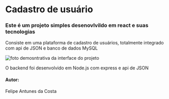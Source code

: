 <h1>Cadastro de usuário</h1>

<h3>Este é um projeto simples desenovlvildo em react e suas tecnologias</h3>
<p>Consiste em uma plataforma de cadastro de usuários, totalmente integrado com api de JSON e banco de dados MySQL</p>

<img src="./public/assets/imagemDemonstrativa.jpg" alt="foto demosntrativa da interface do projeto" />

<p>O backend foi desenvolvido em Node.js com express e api de JSON</p>

<h4>Autor:</h4>
<p>Felipe Antunes da Costa</p>